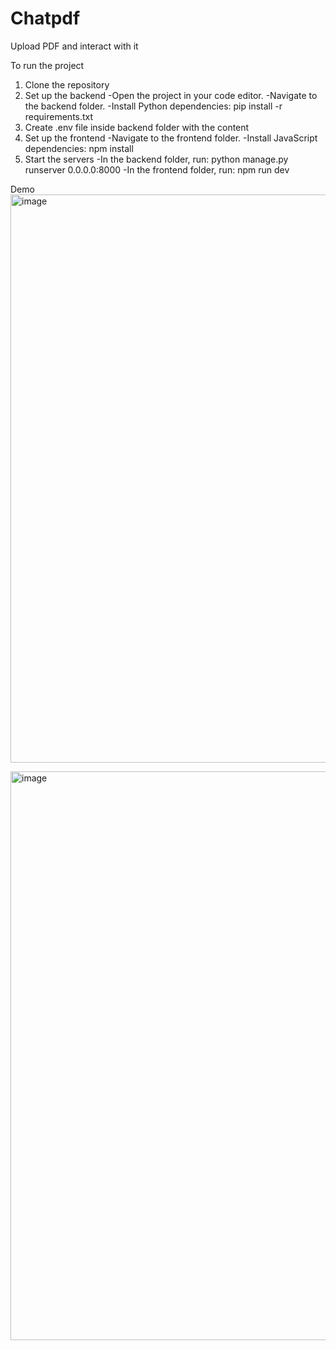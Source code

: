 # Chatpdf
Upload PDF and interact with it

To run the project
1. Clone the repository
2. Set up the backend
        -Open the project in your code editor.
        -Navigate to the backend folder.
        -Install Python dependencies: pip install -r requirements.txt
3. Create .env file inside backend folder with the content
4. Set up the frontend
        -Navigate to the frontend folder.
        -Install JavaScript dependencies: npm install
5. Start the servers
        -In the backend folder, run: python manage.py runserver 0.0.0.0:8000
        -In the frontend folder, run: npm run dev 

Demo
<img width="1918" height="909" alt="image" src="https://github.com/user-attachments/assets/8226da29-3101-4f6b-b3ee-3722d502524f" />

<img width="1919" height="910" alt="image" src="https://github.com/user-attachments/assets/ec78f66a-1d17-4392-8df4-fc72cba1ee0f" />



